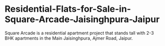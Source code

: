 Residential-Flats-for-Sale-in-Square-Arcade-Jaisinghpura-Jaipur
===============================================================

Square Arcade is a residential apartment project that stands tall with 2-3 BHK apartments in the Main Jaisinghpura, Ajmer Road, Jaipur. 
